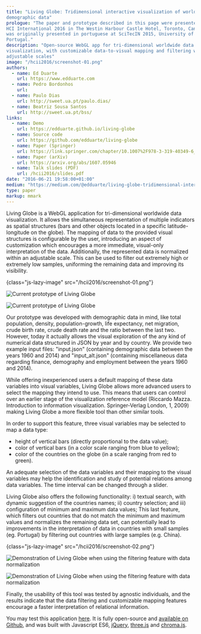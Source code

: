 ```yaml
---
title: "Living Globe: Tridimensional interactive visualization of world
demographic data"
prologue: "The paper and prototype described in this page were presented at the
HCI International 2016 in The Westin Harbour Castle Hotel, Toronto, Canada. It
was originally presented in portuguese at SciTecIN 2015, University of Coimbra,
Portugal."
description: "Open-source WebGL app for tri-dimensional worldwide data
visualization, with customizable data-to-visual mapping and filtering with
adjustable scales"
image: "/hcii2016/screenshot-01.png"
authors:
  - name: Ed Duarte
    url: https://www.edduarte.com
  - name: Pedro Bordonhos
    url: 
  - name: Paulo Dias
    url: http://sweet.ua.pt/paulo.dias/
  - name: Beatriz Sousa Santos
    url: http://sweet.ua.pt/bss/
links:
  - name: Demo
    url: https://edduarte.github.io/living-globe
  - name: Source code
    url: https://github.com/edduarte/living-globe
  - name: Paper (Springer)
    url: https://link.springer.com/chapter/10.1007%2F978-3-319-40349-6_2
  - name: Paper (arXiv)
    url: https://arxiv.org/abs/1607.05946
  - name: Talk slides (PDF)
    url: /hcii2016/slides.pdf
date: "2016-06-21 19:58:00+01:00"
medium: "https://medium.com/@edduarte/living-globe-tridimensional-interactive-visualization-of-world-demographic-data-c3eeb1845c51"
type: paper
markup: mmark
---
```


Living Globe is a WebGL application for tri-dimensional worldwide data
visualization. It allows the simultaneous representation of multiple indicators
as spatial structures (bars and other objects located in a specific
latitude-longitude on the globe). The mapping of data to the provided visual
structures is configurable by the user, introducing an aspect of customization
which encourages a more immediate, visual-only interpretation of the data.
Additionally, the represented data is normalized within an adjustable scale.
This can be used to filter out extremely high or extremely low samples,
uniforming the remaining data and improving its visibility.

{class="js-lazy-image" src="/hcii2016/screenshot-01.png"}

![Current prototype of Living Globe](# 'Current prototype of Living Globe,
showing population growth mapped to the bars/pilars height, total life
expectancy at birth to bar color, and birth/death ratio to country color.')

<noscript>

![Current prototype of Living Globe](/hcii2016/screenshot-01.png 'Current
prototype of Living Globe, showing population growth mapped to the bars/pilars
height, total life expectancy at birth to bar color, and birth/death ratio to
country color.')

</noscript>

Our prototype was developed with demographic data in mind, like total
population, density, population-growth, life expectancy, net migration, crude
birth rate, crude death rate and the ratio between the last two. However, today
it actually allows the visual exploration of the any kind of numerical data
structured in JSON by year and by country. We provide two example input files:
"input.json" (containing demographic data between the years 1960 and 2014) and
"input_alt.json" (containing miscellaneous data regarding finance, demography
and employment between the years 1960 and 2014).

While offering inexperienced users a default mapping of these data variables
into visual variables, Living Globe allows more advanced users to select the
mapping they intend to use. This means that users can control over an earlier
stage of the visualization reference model (Riccardo Mazza. Introduction to
information visualization. Springer-Verlag London, 1, 2009) making Living Globe
a more flexible tool than other similar tools.

In order to support this feature, three visual variables may be selected to map
a data type:
- height of vertical bars (directly proportional to the data value);
- color of vertical bars (in a color scale ranging from blue to yellow);
- color of the countries on the globe (in a scale ranging from red to green).

An adequate selection of the data variables and their mapping to the visual
variables may help the identification and study of potential relations among
data variables. The time interval can be changed through a slider.

Living Globe also offers the following functionality: i) textual search, with
dynamic suggestion of the countries names; ii) country selection; and iii)
configuration of minimum and maximum data values; This last feature, which
filters out countries that do not match the minimum and maximum values and
normalizes the remaining data set, can potentially lead to improvements in the
interpretation of data in countries with small samples (eg. Portugal) by
filtering out countries with large samples (e.g. China).

{class="js-lazy-image" src="/hcii2016/screenshot-02.png"}

![Demonstration of Living Globe when using the filtering feature with data
normalization](# 'Living Globe showing total population mapped to the country
color: the data from all countries is displayed on the left, and filtering out
large population countries \(such as China and India\) on the right \(resulting
in a representation with much more diverse and distinguishing colors for the
remaining countries\)')

<noscript>

![Demonstration of Living Globe when using the filtering feature with data
normalization](/hcii2016/screenshot-02.png 'Living Globe showing total
population mapped to the country color: the data from all countries is displayed
on the left, and filtering out large population countries \(such as China and
India\) on the right \(resulting in a representation with much more diverse and
distinguishing colors for the remaining countries\)')

</noscript>

Finally, the usability of this tool was tested by agnostic individuals, and the
results indicate that the data filtering and customizable mapping features
encourage a faster interpretation of relational information.

You may test this application [here](https://edduarte.github.io/living-globe).
It is fully open-source and [available on
Github](https://github.com/edduarte/living-globe), and was built with
Javascript ES6, [jQuery](https://jquery.com/), [three.js](https://threejs.org/)
and [chroma.js](https://gka.github.io/chroma.js/).
